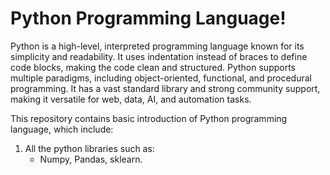 # Python Programming Language!

Python is a high-level, interpreted programming language known for its simplicity and readability.
It uses indentation instead of braces to define code blocks, making the code clean and structured.
Python supports multiple paradigms, including object-oriented, functional, and procedural programming.
It has a vast standard library and strong community support, making it versatile for web, data, AI, and automation tasks.

This repository contains basic introduction of Python programming language, which include:
1. All the python libraries such as:
    - Numpy, Pandas, sklearn.
   
 
